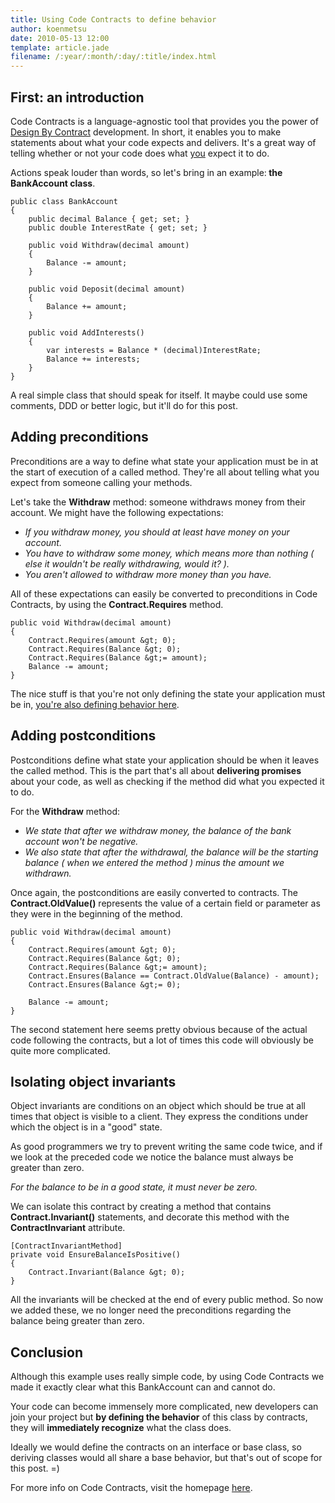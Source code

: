 ```yaml
---
title: Using Code Contracts to define behavior 
author: koenmetsu
date: 2010-05-13 12:00
template: article.jade
filename: /:year/:month/:day/:title/index.html
---
```


<h2>First: an introduction</h2>
Code Contracts is a language-agnostic tool that provides you the power of <a title="Design by Contract" href="http://en.wikipedia.org/wiki/Design_by_contract" target="_blank">Design By Contract</a> development. In short, it enables you to make statements about what your code expects and delivers. It's a great way of telling whether or not your code does what <span style="text-decoration:underline;">you</span> expect it to do.

Actions speak louder than words, so let's bring in an example:<strong> the BankAccount class</strong>.

    public class BankAccount
    {
        public decimal Balance { get; set; }
        public double InterestRate { get; set; }
    
        public void Withdraw(decimal amount)
        {
            Balance -= amount;
        }
    
        public void Deposit(decimal amount)
        {
            Balance += amount;
        }
    
        public void AddInterests()
        {
            var interests = Balance * (decimal)InterestRate;
            Balance += interests;
        }
    }

A real simple class that should speak for itself. It maybe could use some comments, DDD or better logic, but it'll do for this post.
<h2>Adding preconditions</h2>
Preconditions are a way to define what state your application must be in at the start of execution of a called method. They're all about telling what you expect from someone calling your methods.

Let's take the <strong>Withdraw</strong> method: someone withdraws money from their account. We might have the following expectations:
<em><ul>
	<li>If you withdraw money, you should at least have money on your account.</li>
	<li>You have to withdraw some money, which means more than nothing ( else it wouldn't be really withdrawing, would it? ).</li>
	<li>You aren't allowed to withdraw more money than you have.</li>
</ul></em>
All of these expectations can easily be converted to preconditions in Code Contracts, by using the <strong>Contract.Requires</strong> method.

    public void Withdraw(decimal amount)
    {
        Contract.Requires(amount &gt; 0);
        Contract.Requires(Balance &gt; 0);
        Contract.Requires(Balance &gt;= amount);
        Balance -= amount;
    }

The nice stuff is that you're not only defining the state your application must be in, <span style="text-decoration:underline;">you're also </span><span style="text-decoration:underline;">defining behavior here</span>.
<h2>Adding postconditions</h2>
Postconditions define what state your application should be when it leaves the called method. This is the part that's all about <strong>delivering promises</strong> about your code, as well as checking if the method did what you expected it to do.

For the <strong>Withdraw</strong> method:
<em><ul>
	<li>We state that after we withdraw money, the balance  of the bank account won't be negative.</li>
	<li>We also state that after the withdrawal, the balance will be the starting balance ( when we entered the method ) minus the amount we withdrawn.</li>
</ul></em>
Once again, the postconditions are easily converted to contracts. The <strong>Contract.OldValue()</strong> represents the value of a certain field or parameter as they were in the beginning of the method.

    public void Withdraw(decimal amount)
    {
        Contract.Requires(amount &gt; 0);
        Contract.Requires(Balance &gt; 0);
        Contract.Requires(Balance &gt;= amount);
        Contract.Ensures(Balance == Contract.OldValue(Balance) - amount);
        Contract.Ensures(Balance &gt;= 0);
    
        Balance -= amount;
    }

The second statement here seems pretty obvious because of the actual code following the contracts, but a lot of times this code will obviously be quite more complicated.
<h2>Isolating object invariants</h2>
Object invariants are conditions on an object which should be true at all times that object is visible to a client. They express the conditions under which the object is in a "good" state.

As good programmers we try to prevent writing the same code twice, and if we look at the preceded code we notice the balance must always be greater than zero.

<em>For the balance to be in a good state, it must never be zero.</em>

We can isolate this contract by creating a method that contains <strong>Contract.Invariant()</strong> statements, and decorate this method with the <strong>ContractInvariant</strong> attribute.

    [ContractInvariantMethod]
    private void EnsureBalanceIsPositive()
    {
        Contract.Invariant(Balance &gt; 0);
    }

All the invariants will be checked at the end of every public method. So now we added these, we no longer need the preconditions regarding the balance being greater than zero.
<h2>Conclusion</h2>
Although this example uses really simple code, by using Code Contracts we made it exactly clear what this BankAccount can and cannot do.

Your code can become immensely more complicated, new developers can join your project but <strong>by defining the </strong><strong>behavior</strong> of this class by contracts, they will <strong>immediately recognize</strong> what the class does.

Ideally we would define the contracts on an interface or base class, so deriving classes would all share a base behavior, but that's out of scope for this post. =)

For more info on Code Contracts, visit the homepage <a href="http://research.microsoft.com/en-us/projects/contracts/">here</a>.



